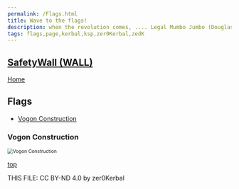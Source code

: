 ```yaml
---
permalink: /Flags.html
title: Wave to the flags!
description: when the revolution comes, .... Legal Mumbo Jumbo (Douglas Adams)
tags: flags,page,kerbal,ksp,zer0Kerbal,zedK
---
```

<!--
Flags.md v1.0.0.0
SafetyWall (WALL)
created: 01 Apr 2023
updated: 

TEMPLATE: Flags.md v1.0.0.0
created: 24 Apr 2023
updated: 

THIS FILE: CC BY-ND 4.0 by zer0Kerbal -->

<script src="https://kit.fontawesome.com/0ea5493613.js" crossorigin="anonymous"></script>
<i class="fa fa-gear fa-spin fa-3x" style="color: firebrick"></i>

## [SafetyWall (WALL)][mod]

[Home](./index.md)

## Flags

<!-- no toc -->
* [Vogon Construction](#vogon-construction)

### Vogon Construction

 <img src="https://raw.githubusercontent.com/zer0Kerbal/SafetyWall/master/docs/Flags/VogonConstruction.png" alt="Vogon Construction" style="zoom:75%;" />

[top](#flags)

THIS FILE: CC BY-ND 4.0 by zer0Kerbal

[mod]: https://www.curseforge.com/kerbal/ksp-mods/SafetyWall "SafetyWall (WALL)"